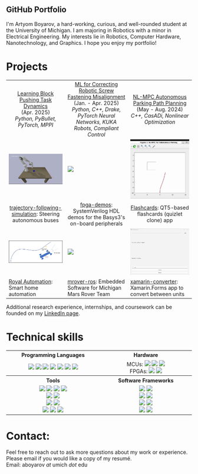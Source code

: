 ## GitHub Portfolio
I'm Artyom Boyarov, a hard-working, curious, and well-rounded student at the University of Michigan. I am majoring in Robotics with a minor in Electrical Engineering. My interests lie in Robotics, Computer Hardware, Nanotechnology, and Graphics. I hope you enjoy my portfolio!

# Projects
<!--<br><i>Follow the link to each repository, where you'll find code, in-depth descriptions, pictures, videos, and more.</i>-->
<!--Can add FANUC SURCAR photos-->
<table>
  <tr align="center">
    <td width=500>
      <a href="https://github.com/artyom-boyarov/artyom-boyarov/blob/main/ROB_498_Final_Report.pdf">Learning Block Pushing Task Dynamics</a> <br> (Apr. 2025) <br>
      <i>Python, PyBullet, PyTorch, MPPI</i>
    </td>
    <td width=500>
      <a href="https://github.com/artyom-boyarov/artyom-boyarov/blob/main/ROB_490_W25_Final_Report.pdf">ML for Correcting Robotic Screw Fastening Misalignment</a> <br> (Jan. - Apr. 2025) <br>
      <i> Python, C++, Drake, PyTorch Neural Networks, KUKA Robots, Compliant Control </i>
    </td>
    <td width=500>
      <a href="https://github.com/artyom-boyarov/">NL-MPC Autonomous Parking Path Planning</a> <br> (May - Aug. 2024) <br>
      <i>C++, CasADi, Nonlinear Optimization</i>
    </td>
  </tr>
  <tr>
    <td><img src="./Block pushing final demo.gif"/></td>
    <td><img src="./ROB 490 Fastening Close-up.gif"/></td>
    <td><img src="./NL-MPC Parking.gif"/></td>
  </tr>
  <tr align="center">
    <td width=500><a href="https://github.com/artyom-boyarov/trajectory-following-simulation">trajectory-following-simulation</a>: Steering autonomous buses</td>
    <td width=500><a href="https://github.com/artyom-boyarov/fpga-demos">fpga-demos</a>: SystemVerilog HDL demos for the Basys3's on-board peripherals</td>
    <td width=500><a href="https://github.com/artyom-boyarov/Flashcards">Flashcards</a>: QT5-based flashcards (quizlet clone) app</td>
  </tr>
  <tr>
    <td><img src="./figure_1.jpg"/></td>
    <td><img src="./temp_sensor.gif"/></td>
    <td><img src="./revising_a_set.png"/></td>
  </tr>
  <tr>
    <td><a href="https://github.com/h1-Group-h1">Royal Automation</a>: Smart home automation</td>
    <td><a href="https://github.com/umrover/mrover-ros">mrover-ros</a>: Embedded Software for Michigan Mars Rover Team</td>
    <td><a href="https://github.com/artyom-boyarov/xamarin-converter">xamarin-converter</a>: Xamarin.Forms app to convert between units</td>
  </tr>
</table>
Additional research experience, internships, and coursework can be founded on my <a href="https://www.linkedin.com/in/artyom-art-boyarov-193568223/">LinkedIn page</a>.

# Technical skills
<table >
  <tr  align="center">
    <th width="500">Programming Languages</th>
    <th width="500">Hardware</th>
  </tr>
  <tr  align="center">
    <td ><image src="./c++.png" height=30/>  <image src="./c.png" height=30/> <image src="./python.png" height=30/> <image src="./java.jpg" height=30/>  <image src="./csharp.png" height=30/>  <image src="./matlab.png" height=30/>  <image src="./sv.png" height=30/></td>
    <td >MCUs: <image src="./rpi.png" height=30/> <image src="./arduino.png" height=30/> <image src="./stm32.png" height=30/><br> FPGAs: <image src="./fpga_amd.png" height=30/> <image src="./fpga_intel.png" height=30/></td>
  </tr>
  <tr  align="center">
    <th>Tools</th>
    <th>Software Frameworks</th>
  </tr>
  
  <tr  align="center">
    <td> <image src="./vs.png" height=30/>  <image src="./android_studio.png" height=30/>  <image src="./git.png" height=30/> <image src="./matlab.png" height=30/> <br>  <image src="./onshape.png" height=30/>  <image src="./solidworks.png" height=30/> <br>  <image src="./altium.png" height=30/>  <image src="./kicad.png" height=30/>  <br>  <image src="./vivado.jpg" height=30/>  <image src="./quartus.jpeg" height=30/>  <image src="./verilator.png" height=30/> </td>
    <td>  <image src="./ros.png" height=30/> <image src="./ros2.png" height=30/> <br> <image src="./matplotlib.webp" height=30/> <image src="./numpy.png" height=30/> <br><image src="./fastapi.png" height=30/> <image src="./sqlalchemy.png" height=30/> <br><image src="./android.png" height=30/> <image src="./qt.png" height=30/></td>
  </tr>
</table>

<!--
Not everything I do can be published, but here is a description of other work I've done as part of internships and coursework:
- Software Engineering internship at Flex Technologies [London, UK, May-Aug 2023]:
  - Integrated new payment gateway (PaySera) with the company’s online Shopify store which reduced card payment processing cost by 50%. 
  - Developed Python software to automatically rectify orders entered incorrectly into courier’s IT system; saved 5 failed orders monthly.
  - Learned and developed a Google Apps Script which cut the time required to update store prices during a sale by 2 hours.
  - Developed a Python script to synchronize inventory levels on the company website with those of wholesale suppliers. Saved employees up to 1 hour of work per day and enhanced company reputation with accurate live inventory data.
  - Configured Ubuntu Linux servers to run integrations. Automated tasks using `cron` and `systemd`.
- <a href="https://cs61c.org/">CS61C<a>: Great Ideas in Computer Architecture (taken at UC Berkeley at age 16; achieved grade A): C-based text parser, RISC-V assembly MNIST classifier, RISC-V core built at the circuit level, and a Python extension for optimized linear algebra routines written in C.
- <a href="https://eecs280.org/">EECS 280</a>: Programming and Intro Data Structures (Fall 23 at U-M; grade A+): Image processing, Interactice Euchre game, Natural Language processing and Bayesian Classification (all C++).

<!--
# Coursework

<table>
  <tr align="center">
    <th width="500">Computer Science</th>
    <th width="500">Mathematics</th>
  </tr>
  <tr align="center">
    <td>
      EECS 280: Programming and Intro Data Structures<br>
      CS 61C: Great Ideas in Computer Architecture<br>
      EECS 215: Electronic Circuits<br>
      Introduction to Self-Driving Cars.<br>
      Web Development and Database Development using Python.<br>
    </td>
    <td>
      ROB 101: Linear Algebra for Robotics<br>
      MATH 215: Multivariable Calculus<br>
      MATH 216: Differential Equations<br>
      EECS 203: Discrete Math<br>
      Differential Equations<br>
    </td>
  </tr>
</table>

# Foreign Languages
I know German and Mandarin Chinese, both at a professional proficiency.
!-->
# Contact:
Feel free to reach out to ask more questions about my work or experience. Please email if you would like a copy of my resumé. <br>
Email: aboyarov _at_ umich _dot_ edu
